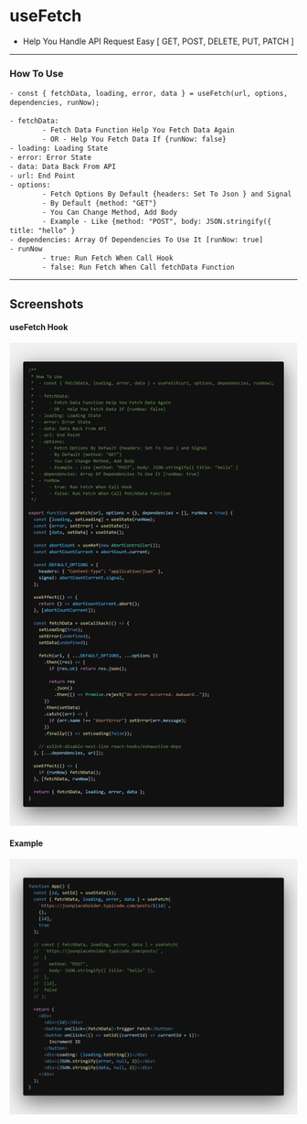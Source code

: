 # useFetch

- Help You Handle API Request Easy [ GET, POST, DELETE, PUT, PATCH ]

---

### How To Use

    - const { fetchData, loading, error, data } = useFetch(url, options, dependencies, runNow);

    - fetchData:
    		- Fetch Data Function Help You Fetch Data Again
    		- OR - Help You Fetch Data If {runNow: false}
    - loading: Loading State
    - error: Error State
    - data: Data Back From API
    - url: End Point
    - options:
    		- Fetch Options By Default {headers: Set To Json } and Signal
    		- By Default {method: "GET"}
    		- You Can Change Method, Add Body
    		- Example - Like {method: "POST", body: JSON.stringify({ title: "hello" }
    - dependencies: Array Of Dependencies To Use It [runNow: true]
    - runNow
    		- true: Run Fetch When Call Hook
    		- false: Run Fetch When Call fetchData Function

---

## Screenshots

#### useFetch Hook

![useFetch Hook](images/useFetch/useFetch.png "useFetch Hook")

#### Example

![Example](images/useFetch/example.png "Example")
